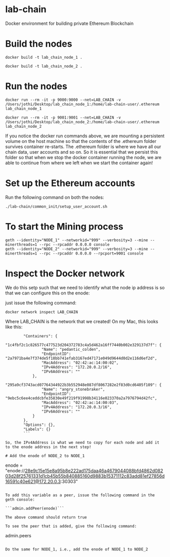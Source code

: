 # lab-chain
Docker environment for building private Ethereum Blockchain

# Build the nodes
```
docker build -t lab_chain_node_1 .

docker build -t lab_chain_node_2 .
```

# Run the nodes
```
docker run --rm -it -p 9000:9000 --net=LAB_CHAIN -v /Users/jothi/Desktop/lab_chain_node_1:/home/lab-chain-user/.ethereum lab_chain_node_1

docker run --rm -it -p 9001:9001 --net=LAB_CHAIN -v /Users/jothi/Desktop/lab_chain_node_2:/home/lab-chain-user/.ethereum lab_chain_node_2
```

If you notice the docker run commands above, we are mounting a persistent volume on the host machine so that the contents of the .ethereum folder survives container re-starts. The .ethereum folder is where we have all our chain data, user accounts and so on. So it is essential that we persist this folder so that when we stop the docker container running the node, we are able to continue from where we left when we start the container again!

# Set up the Ethereum accounts

Run the following command on both the nodes:

```
./lab-chain/common_init/setup_user_account.sh
```

# To start the Mining process

```
geth --identity="NODE_1" --networkid="999" --verbosity=3 --mine --minerthreads=1 --rpc --rpcaddr 0.0.0.0 console
geth --identity="NODE_2" --networkid="999" --verbosity=3 --mine --minerthreads=1 --rpc --rpcaddr 0.0.0.0 --rpcport=9001 console
```

# Inspect the Docker network 

We do this setp such that we need to identify what the node ip address is so that we can configure this on the enode:

just issue the following command:

```
docker network inspect LAB_CHAIN
```

Where LAB_CHAIN is the network that we created! On my Mac, this looks like this:

```
        "Containers": {
            "1c4fbf2c1c826577c477523d204372783c4a5d462a16ff7440b002e329137d7f": {
                "Name": "pedantic_colden",
                "EndpointID": "2a7971ba4e7f374de5f18bb741efab3167ed47171e049d9644d0d2e116d6ef2d",
                "MacAddress": "02:42:ac:14:00:02",
                "IPv4Address": "172.20.0.2/16",
                "IPv6Address": ""
            },
            "295a9cf3743acd07764344922b3b552948e087df8067282e2f83d0cd6405f109": {
                "Name": "angry_stonebraker",
                "EndpointID": "9ebc5c6ee4ceddcbfe35830e49f219f91998b34116e023370a2a7976794d42fc",
                "MacAddress": "02:42:ac:14:00:03",
                "IPv4Address": "172.20.0.3/16",
                "IPv6Address": ""
            }
        },
        "Options": {},
        "Labels": {}
        ```
        
So, the IPv4Address is what we need to copy for each node and add it to the enode address in the next step!

# Add the enode of NODE_2 to NODE_1

```
enode = "enode://28e9c15e15e8a95b8e222ad175daa46a4679044088bfd4862d08203d28f25761331d1cb45b55b840885160d9883b15371112c83add81ef27856d16591c40e621@172.20.0.3:30303"
```

To add this variable as a peer, issue the following command in the geth console:

```admin.addPeer(enode)```

The above command should return true

To see the peer that is added, give the following command:

```
admin.peers
```

Do the same for NODE_1, i.e., add the enode of NODE_1 to NODE_2
